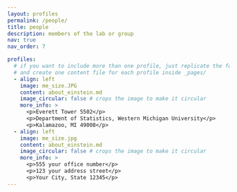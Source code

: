 ```yaml
---
layout: profiles
permalink: /people/
title: people
description: members of the lab or group
nav: true
nav_order: 7

profiles:
  # if you want to include more than one profile, just replicate the following block
  # and create one content file for each profile inside _pages/
  - align: left
    image: me_size.JPG
    content: about_einstein.md
    image_circular: false # crops the image to make it circular
    more_info: >
      <p>Everett Tower 5502</p>
      <p>Department of Statistics, Western Michigan University</p>
      <p>Kalamazoo, MI 49008</p>
  - align: left
    image: me_size.jpg
    content: about_einstein.md
    image_circular: false # crops the image to make it circular
    more_info: >
      <p>555 your office number</p>
      <p>123 your address street</p>
      <p>Your City, State 12345</p>
---
```

